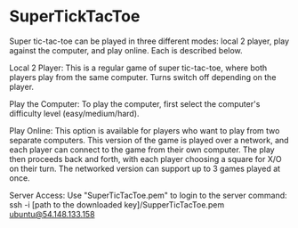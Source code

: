 SuperTickTacToe
===============

Super tic-tac-toe can be played in three different modes: local 2 player, play against the computer, and play online. Each is described below.

Local 2 Player:
    This is a regular game of super tic-tac-toe, where both players play from the same computer. Turns switch off depending on the player.

Play the Computer:
    To play the computer, first select the computer's difficulty level (easy/medium/hard).

Play Online:
    This option is available for players who want to play from two separate computers. This version of the game is played over a network, and each player can connect to the game from their own computer. The play then proceeds back and forth, with each player choosing a square for X/O on their turn. The networked version can support up to 3 games played at once.

Server Access:
Use "SuperTicTacToe.pem" to login to the server
command: ssh -i [path to the downloaded key]/SupperTicTacToe.pem ubuntu@54.148.133.158
